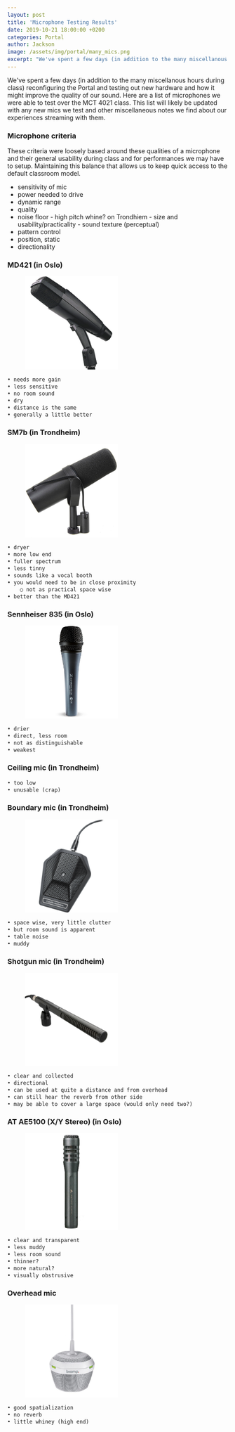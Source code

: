 ```yaml
---
layout: post
title: 'Microphone Testing Results'
date: 2019-10-21 18:00:00 +0200
categories: Portal
author: Jackson
image: /assets/img/portal/many_mics.png
excerpt: "We've spent a few days (in addition to the many miscellanous hours during class) reconfiguring the Portal and testing out new hardware and how it might improve the quality of our sound."
---
```

We've spent a few days (in addition to the many miscellanous hours during class) reconfiguring the Portal and testing out new hardware and how it might improve the quality of our sound. Here are a list of microphones we were able to test over the MCT 4021 class. This list will likely be updated with any new mics we test and other miscellaneous notes we find about our experiences streaming with them.

### Microphone criteria

These criteria were loosely based around these qualities of a microphone and their general usability during class and for performances we may have to setup. Maintaining this balance that allows us to keep quick access to the default classroom model.

- sensitivity of mic
- power needed to drive
- dynamic range
- quality
- noise floor - high pitch whine? on Trondhiem - size and usability/practicality - sound texture (perceptual)
- pattern control
- position, static
- directionality

### MD421 (in Oslo)

<figure>
<img src="/assets/img/portal/md421.jpg" width = "50%" align="center"/>
</figure>

	• needs more gain
	• less sensitive
	• no room sound
	• dry
	• distance is the same
	• generally a little better

### SM7b (in Trondheim)

<figure>
<img src="/assets/img/portal/sm7b.jpg" width = "50%" align="center"/>
</figure>

    • dryer
    • more low end
    • fuller spectrum
    • less tinny
    • sounds like a vocal booth
    • you would need to be in close proximity
    	○ not as practical space wise
    • better than the MD421

### Sennheiser 835 (in Oslo)

<figure>
<img src="/assets/img/portal/s835.jpg" width = "50%" align="center"/>
</figure>

    • drier
    • direct, less room
    • not as distinguishable
    • weakest

### Ceiling mic (in Trondheim)

    • too low
    • unusable (crap)

### Boundary mic (in Trondheim)

<figure>
<img src="/assets/img/portal/boundary_mic.jpg" width = "50%" align="center"/>
</figure>

    • space wise, very little clutter
    • but room sound is apparent
    • table noise
    • muddy

### Shotgun mic (in Trondheim)

<figure>
<img src="/assets/img/portal/shotgun_mic.jpg" width = "50%" align="center" />
</figure>

    • clear and collected
    • directional
    • can be used at quite a distance and from overhead
    • can still hear the reverb from other side
    • may be able to cover a large space (would only need two?)

### AT AE5100 (X/Y Stereo) (in Oslo)

<figure>
<img src="/assets/img/portal/ae5100.jpg" width = "50%" align="center"/>
</figure>

    • clear and transparent
    • less muddy
    • less room sound
    • thinner?
    • more natural?
    • visually obstrusive

### Overhead mic

<figure>
<img src="/assets/img/portal/biamp.jpg" width = "50%" align="center"/>
</figure>

    • good spatialization
    • no reverb
    • little whiney (high end)
